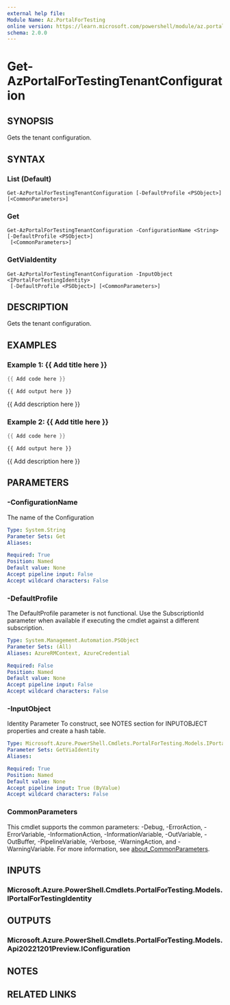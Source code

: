 ```yaml
---
external help file:
Module Name: Az.PortalForTesting
online version: https://learn.microsoft.com/powershell/module/az.portalfortesting/get-azportalfortestingtenantconfiguration
schema: 2.0.0
---
```


# Get-AzPortalForTestingTenantConfiguration

## SYNOPSIS
Gets the tenant configuration.

## SYNTAX

### List (Default)
```
Get-AzPortalForTestingTenantConfiguration [-DefaultProfile <PSObject>] [<CommonParameters>]
```

### Get
```
Get-AzPortalForTestingTenantConfiguration -ConfigurationName <String> [-DefaultProfile <PSObject>]
 [<CommonParameters>]
```

### GetViaIdentity
```
Get-AzPortalForTestingTenantConfiguration -InputObject <IPortalForTestingIdentity>
 [-DefaultProfile <PSObject>] [<CommonParameters>]
```

## DESCRIPTION
Gets the tenant configuration.

## EXAMPLES

### Example 1: {{ Add title here }}
```powershell
{{ Add code here }}
```

```output
{{ Add output here }}
```

{{ Add description here }}

### Example 2: {{ Add title here }}
```powershell
{{ Add code here }}
```

```output
{{ Add output here }}
```

{{ Add description here }}

## PARAMETERS

### -ConfigurationName
The name of the Configuration

```yaml
Type: System.String
Parameter Sets: Get
Aliases:

Required: True
Position: Named
Default value: None
Accept pipeline input: False
Accept wildcard characters: False
```

### -DefaultProfile
The DefaultProfile parameter is not functional.
Use the SubscriptionId parameter when available if executing the cmdlet against a different subscription.

```yaml
Type: System.Management.Automation.PSObject
Parameter Sets: (All)
Aliases: AzureRMContext, AzureCredential

Required: False
Position: Named
Default value: None
Accept pipeline input: False
Accept wildcard characters: False
```

### -InputObject
Identity Parameter
To construct, see NOTES section for INPUTOBJECT properties and create a hash table.

```yaml
Type: Microsoft.Azure.PowerShell.Cmdlets.PortalForTesting.Models.IPortalForTestingIdentity
Parameter Sets: GetViaIdentity
Aliases:

Required: True
Position: Named
Default value: None
Accept pipeline input: True (ByValue)
Accept wildcard characters: False
```

### CommonParameters
This cmdlet supports the common parameters: -Debug, -ErrorAction, -ErrorVariable, -InformationAction, -InformationVariable, -OutVariable, -OutBuffer, -PipelineVariable, -Verbose, -WarningAction, and -WarningVariable. For more information, see [about_CommonParameters](http://go.microsoft.com/fwlink/?LinkID=113216).

## INPUTS

### Microsoft.Azure.PowerShell.Cmdlets.PortalForTesting.Models.IPortalForTestingIdentity

## OUTPUTS

### Microsoft.Azure.PowerShell.Cmdlets.PortalForTesting.Models.Api20221201Preview.IConfiguration

## NOTES

## RELATED LINKS


